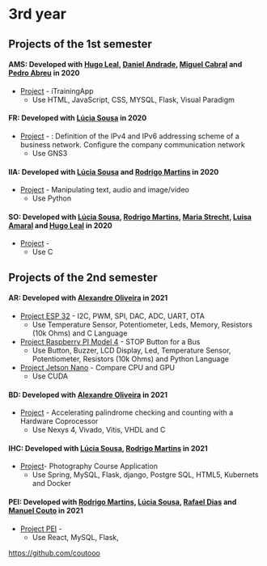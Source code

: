 # 3rd year

## Projects of the 1st semester

#### AMS: Developed with [Hugo Leal](https://github.com/hugolardosa), [Daniel Andrade](https://github.com/AnBapDan), [Miguel Cabral](https://github.com/Migueljfc) and [Pedro Abreu](https://github.com/Torrakanor611) in 2020
* [Project](https://github.com/RaquelPinto2000/3ano/tree/main/1%20semestre/AMS/praticas/projeto) - iTrainingApp
    - Use HTML, JavaScript, CSS, MYSQL, Flask, Visual Paradigm

#### FR: Developed with [Lúcia Sousa](https://github.com/luciasousa) in 2020
* [Project]() - : Definition of the IPv4 and IPv6 addressing scheme of a business network. Configure the company communication network
    - Use GNS3

#### IIA: Developed with [Lúcia Sousa](https://github.com/luciasousa) and [Rodrigo Martins](https://github.com/rodrigo740) in 2020
* [Project](https://github.com/RaquelPinto2000/4ano/tree/main/1%20semestre/IC/Pratica/projeto1) - Manipulating text, audio and image/video 
    - Use Python


#### SO: Developed with [Lúcia Sousa](https://github.com/luciasousa), [Rodrigo Martins](https://github.com/rodrigo740), [Maria Strecht](https://github.com/MariaStrecht), [Luisa Amaral](https://github.com/LuisaTheAmaral) and [Hugo Leal](https://github.com/hugolardosa) in 2020
* [Project]() - 
    - Use C


## Projects of the 2nd semester

#### AR: Developed with [Alexandre Oliveira](https://github.com/AlexOliZ) in 2021
* [Project ESP 32](https://github.com/RaquelPinto2000/4ano/tree/main/2%20semestre/ASE/ESP32/ESP32-project) - I2C, PWM, SPI, DAC, ADC, UART, OTA
    - Use Temperature Sensor, Potentiometer, Leds, Memory, Resistors (10k Ohms) and C Language
* [Project Raspberry PI Model 4](https://github.com/RaquelPinto2000/4ano/tree/main/2%20semestre/ASE/Raspberry_Pi4B/Projeto_Raspberry) - STOP Button for a Bus
    - Use Button, Buzzer, LCD Display, Led, Temperature Sensor, Potentiometer, Resistors (10k Ohms) and Python Language
* [Project Jetson Nano](https://github.com/RaquelPinto2000/4ano/tree/main/2%20semestre/ASE/JetsonNano/App_JetsonNano_Project) - Compare CPU and GPU 
    - Use CUDA

#### BD: Developed with [Alexandre Oliveira](https://github.com/AlexOliZ) in 2021
* [Project](https://github.com/RaquelPinto2000/Project_CR) - Accelerating palindrome checking and counting with a Hardware Coprocessor 
    - Use Nexys 4, Vivado, Vitis, VHDL and C

#### IHC: Developed with [Lúcia Sousa](https://github.com/luciasousa), [Rodrigo Martins](https://github.com/rodrigo740) in 2021
* [Project](https://github.com/RaquelPinto2000/4ano/tree/main/2%20semestre/EGS/Pratica/Projeto)- Photography Course Application 
    - Use Spring, MySQL, Flask, django, Postgre SQL, HTML5, Kubernets and Docker

#### PEI: Developed with [Rodrigo Martins](https://github.com/rodrigo740), [Lúcia Sousa](https://github.com/luciasousa), [Rafael Dias](https://github.com/rafaeldsd) and [Manuel Couto](https://github.com/coutooo) in 2021
* [Project PEI](https://github.com/RaquelPinto2000/4ano/tree/main/2%20semestre/SD/Pratica/Assig1-project) - 
    - Use React, MySQL, Flask, 




https://github.com/coutooo